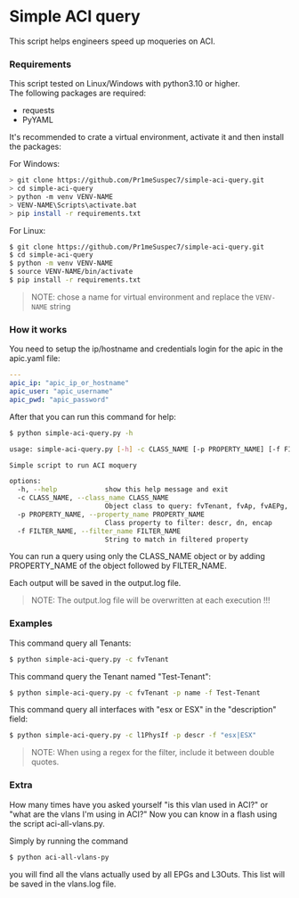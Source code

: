 # Simple ACI query

This script helps engineers speed up moqueries on ACI.


### Requirements

This script tested on Linux/Windows with python3.10 or higher.  
The following packages are required:
 - requests
 - PyYAML

It's recommended to crate a virtual environment, activate it and then install the packages:

For Windows:

```sh
> git clone https://github.com/Pr1meSuspec7/simple-aci-query.git
> cd simple-aci-query
> python -m venv VENV-NAME
> VENV-NAME\Scripts\activate.bat
> pip install -r requirements.txt
```

For Linux:

```sh
$ git clone https://github.com/Pr1meSuspec7/simple-aci-query.git
$ cd simple-aci-query
$ python -m venv VENV-NAME
$ source VENV-NAME/bin/activate
$ pip install -r requirements.txt
```
>NOTE: chose a name for virtual environment and replace the `VENV-NAME` string


### How it works

You need to setup the ip/hostname and credentials login for the apic in the apic.yaml file:
```yaml
---
apic_ip: "apic_ip_or_hostname"
apic_user: "apic_username"
apic_pwd: "apic_password"
```

After that you can run this command for help:
```sh
$ python simple-aci-query.py -h

usage: simple-aci-query.py [-h] -c CLASS_NAME [-p PROPERTY_NAME] [-f FILTER_NAME]

Simple script to run ACI moquery

options:
  -h, --help            show this help message and exit
  -c CLASS_NAME, --class_name CLASS_NAME
                        Object class to query: fvTenant, fvAp, fvAEPg, fvRsPathAtt, l3extRsPathL3OutAtt, l1PhysIf
  -p PROPERTY_NAME, --property_name PROPERTY_NAME
                        Class property to filter: descr, dn, encap
  -f FILTER_NAME, --filter_name FILTER_NAME
                        String to match in filtered property
```

You can run a query using only the CLASS_NAME object or by adding PROPERTY_NAME of the object followed by FILTER_NAME.

Each output will be saved in the output.log file. 
>NOTE: The output.log file will be overwritten at each execution !!!


### Examples

This command query all Tenants:
```sh
$ python simple-aci-query.py -c fvTenant
```

This command query the Tenant named "Test-Tenant":
```sh
$ python simple-aci-query.py -c fvTenant -p name -f Test-Tenant
```

This command query all interfaces with "esx or ESX" in the "description" field:
```sh
$ python simple-aci-query.py -c l1PhysIf -p descr -f "esx|ESX"
```
>NOTE: When using a regex for the filter, include it between double quotes.


### Extra

How many times have you asked yourself "is this vlan used in ACI?" or "what are the vlans I'm using in ACI?" 
Now you can know in a flash using the script aci-all-vlans.py.

Simply by running the command
```sh
$ python aci-all-vlans-py
```
you will find all the vlans actually used by all EPGs and L3Outs. This list will be saved in the vlans.log file.
